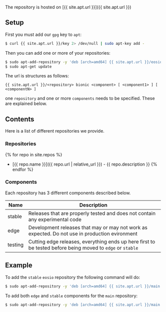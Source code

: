 
The repository is hosted on [{{ site.apt.url }}]({{ site.apt.url }})

## Setup

First you must add our `gpg` key to `apt`:

```bash
$ curl {{ site.apt.url }}/key 2> /dev/null | sudo apt-key add -
```

Then you can add one or more of your repositories:

```bash
$ sudo apt-add-repository -y 'deb [arch=amd64] {{ site.apt.url }}/eosio bionic stable'
$ sudo apt-get update
```

The url is structures as follows:

```
{{ site.apt.url }}/<repository> bionic <component> [ <component1> ] [ <componentN> ]
```

one `repository` and one or more `components` needs to be specified. These are explained below.


## Contents

Here is a list of different repositories we provide.

### Repositories

{% for repo in site.repos %}
* [{{ repo.name }}]({{ repo.url | relative_url }}) - {{ repo.description }}
{% endfor %}

### Components

Each repository has 3 different components described below.

| Name    | Description                                                                                                |
| ------- | ---------------------------------------------------------------------------------------------------------- |
| stable  | Releases that are properly tested and does not contain any experimental code                               |
| edge    | Development releases that may or may not work as expected. Do not use in production evironment             |
| testing | Cutting edge releases, everything ends up here first to be tested before being moved to `edge` or `stable` |

## Example

To add the `stable` `eosio` repository the following command will do:

```bash
$ sudo apt-add-repository -y 'deb [arch=amd64] {{ site.apt.url }}/main bionic stable'
```

To add both `edge` and `stable` components for the `main` repository:

```bash
$ sudo apt-add-repository -y 'deb [arch=amd64] {{ site.apt.url }}/main bionic stable edge
```
